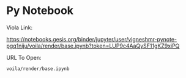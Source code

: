 # Py Notebook


Viola Link:

https://notebooks.gesis.org/binder/jupyter/user/vigneshmr-pynote-pgq1niju/voila/render/base.ipynb?token=LUP9c4AaQySF11gKZ9xiPQ

URL To Open:

```
voila/render/base.ipynb
```
